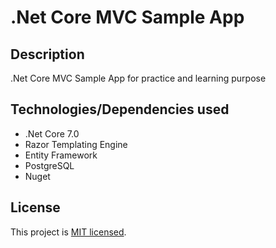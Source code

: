 ﻿# .Net Core MVC Sample App

## Description

.Net Core MVC Sample App for practice and learning purpose

## Technologies/Dependencies used

- .Net Core 7.0
- Razor Templating Engine
- Entity Framework
- PostgreSQL
- Nuget


## License

This project is [MIT licensed](LICENSE).
